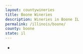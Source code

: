 ```yaml
---
layout: countywineries
title: Boone Wineries
description: Wineries in Boone IL
permalink: /illinois/boone/
county: boone
state: il
---
```

-
